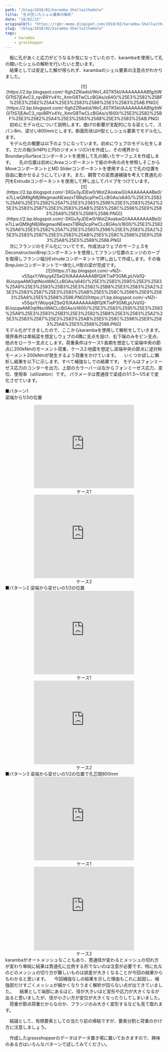 ```yaml
---
path: "/blog/2018/02/karamba-ShellwithaHole"
title: "孔の空いたシェル要素の解析"
date: "18/02/25"
originalUrl: "https://rgkr-memo.blogspot.com/2018/02/karamba-ShellwithaHole.html"
slug: "/blog/2018/02/karamba-ShellwithaHole"
tags:
    - karamba
    - grasshopper
---
```

　板に孔があくと応力がどうなるか気になっていたので、karambaを使用して孔の開いたシェルの解析を行いたいと思います。  
　結果としては安定した解が得られず、karambaのシェル要素の注意点がわかりました。  

<div class="separator" style="clear: both; text-align: center;">[![](https://2.bp.blogspot.com/-6gh2ZRiadoI/Wo1_4STK5kI/AAAAAAAABfg/bWGlTtS7jEAvC3_rqvBRYv4Yc_XmrG8TwCLcBGAs/s640/%25E3%2582%25BF%25E3%2582%25A4%25E3%2583%2588%25E3%2583%25AB.PNG)](https://2.bp.blogspot.com/-6gh2ZRiadoI/Wo1_4STK5kI/AAAAAAAABfg/bWGlTtS7jEAvC3_rqvBRYv4Yc_XmrG8TwCLcBGAs/s1600/%25E3%2582%25BF%25E3%2582%25A4%25E3%2583%2588%25E3%2583%25AB.PNG)</div><div class="separator" style="clear: both; text-align: center;"></div>　初めにモデル化について説明します。曲げの影響が支配的になる梁として、スパン8m、梁せい800mmとします。断面形状はH型としシェル要素でモデル化します。  
<div>　モデル化の概要は以下のようになっています。初めにウェブのモデル化をします。ただの板(Srf4Pt)と円のジオメトリ(Cir)を作成し、その境界からBoundarySurfaceコンポーネントを使用して孔の開いたサーフェスを作成します。  
　孔の位置は初めにAreaコンポーネントで板の中央の点を参照しそこからMoveコンポーネントとMD Sliderコンポーネントを使用することで孔の位置を自由に動かせるようにしています。また、鋼管での梁貫通補強を考えて貫通孔の円をExtrudeコンポーネントを使用して押し出してパイプをつけています。  
<div class="separator" style="clear: both; text-align: center;">[![](https://2.bp.blogspot.com/-3XGu1yJDEw0/WotZAoskwGI/AAAAAAAABe0/e7LLwQM9gN8jWegmaoNEeezxTBRq5cpPwCLcBGAs/s640/%25E3%2582%25A6%25E3%2582%25A7%25E3%2583%2596%25E3%2583%25A2%25E3%2583%2587%25E3%2583%25AB%25E5%258C%2596%25E9%2583%25A8%25E5%2588%2586.PNG)](https://2.bp.blogspot.com/-3XGu1yJDEw0/WotZAoskwGI/AAAAAAAABe0/e7LLwQM9gN8jWegmaoNEeezxTBRq5cpPwCLcBGAs/s1600/%25E3%2582%25A6%25E3%2582%25A7%25E3%2583%2596%25E3%2583%25A2%25E3%2583%2587%25E3%2583%25AB%25E5%258C%2596%25E9%2583%25A8%25E5%2588%2586.PNG)</div>  
　次にフランジのモデル化についてです。作成法はウェブのサーフェスをDeconstructionBrepコンポーネントを使用してフランジ位置のエッジのカーブを取得しフランジ幅分Extrudeコンポーネントで押し出して作成します。その後BrepJoinコンポーネントで一体化しH型の梁が完成です。  
<div class="separator" style="clear: both; text-align: center;">[![](https://1.bp.blogspot.com/-vNZr-v5SqxY/Woyq4ZSeQ1I/AAAAAAAABfQ/KTieP3GMLpUVa1Q-8UozqwAMOqtlNonWACLcBGAs/s640/%25E3%2583%2595%25E3%2583%25A9%25E3%2583%25B3%25E3%2582%25B8%25E3%2583%25A2%25E3%2583%2587%25E3%2583%25AB%25E5%258C%2596%25E9%2583%25A8%25E5%2588%2586.PNG)](https://1.bp.blogspot.com/-vNZr-v5SqxY/Woyq4ZSeQ1I/AAAAAAAABfQ/KTieP3GMLpUVa1Q-8UozqwAMOqtlNonWACLcBGAs/s1600/%25E3%2583%2595%25E3%2583%25A9%25E3%2583%25B3%25E3%2582%25B8%25E3%2583%25A2%25E3%2583%2587%25E3%2583%25AB%25E5%258C%2596%25E9%2583%25A8%25E5%2588%2586.PNG)</div><div class="separator" style="clear: both; text-align: center;"></div>  
<div class="separator" style="clear: both; text-align: center;"></div>モデル化ができましたので、ここからkarambaを使用して解析をしていきます。境界条件は単純梁を想定しウェブの4隅に支点を設け、右下端のみをピン支点、他点をローラー支点とします。荷重条件はケース1:長期を想定して梁端中央の節点に200kNmのモーメント荷重、ケース2:地震を想定し梁端中央の節点に逆対称モーメント200kNmが発生するよう荷重をかけています。  
　いくつか試しに解析し結果を以下に示します。すべて補強なしでの結果です。  
モデルはフォンミーゼス応力のコンターを出力、上部のカラーバーは左からフォンミーゼス応力、変位、使用率（utilization）です。  
パラメータは貫通径で梁成の1/1.5～1/5まで変化させています。  

■パターン1  
梁端から1/3の位置  
<div class="separator" style="clear: both; text-align: center;"><iframe width="320" height="266" class="YOUTUBE-iframe-video" data-thumbnail-src="https://i9.ytimg.com/vi/XjejNp__TRA/default.jpg?sqp=CNywytQF&rs=AOn4CLDoqtMtt1sX-0piGKm54F1_y_fT6g" src="https://www.youtube.com/embed/XjejNp__TRA?feature=player_embedded" frameborder="0" allowfullscreen=""></iframe></div><div class="separator" style="clear: both; text-align: center;">ケース1</div><div class="separator" style="clear: both; text-align: center;">  
</div><div class="separator" style="clear: both; text-align: center;"><iframe width="320" height="266" class="YOUTUBE-iframe-video" data-thumbnail-src="https://i9.ytimg.com/vi/WHGdUC6YUds/default.jpg?sqp=CIizytQF&rs=AOn4CLDN0acut0I_7Mr5mdTLJfaKwsqeUA" src="https://www.youtube.com/embed/WHGdUC6YUds?feature=player_embedded" frameborder="0" allowfullscreen=""></iframe></div><div class="separator" style="clear: both; text-align: center;">ケース2</div>■パターン2  
梁端から梁せいの1/2の位置  
<div class="separator" style="clear: both; text-align: center;"><iframe width="320" height="266" class="YOUTUBE-iframe-video" data-thumbnail-src="https://i9.ytimg.com/vi/RfnF3vLXqms/default.jpg?sqp=CISsytQF&rs=AOn4CLCbcwUkclAr8pxezuTDRF_UuuiZbw" src="https://www.youtube.com/embed/RfnF3vLXqms?feature=player_embedded" frameborder="0" allowfullscreen=""></iframe></div><div class="separator" style="clear: both; text-align: center;">ケース1</div><div class="separator" style="clear: both; text-align: center;">  
</div><div class="separator" style="clear: both; text-align: center;"><iframe width="320" height="266" class="YOUTUBE-iframe-video" data-thumbnail-src="https://i9.ytimg.com/vi/yC3tFSHsiFM/default.jpg?sqp=CLCuytQF&rs=AOn4CLBErWpDy0CvFl85kmt7CVrFPtcuHw" src="https://www.youtube.com/embed/yC3tFSHsiFM?feature=player_embedded" frameborder="0" allowfullscreen=""></iframe></div><div class="separator" style="clear: both; text-align: center;">ケース2</div>■パターン3  
梁端から梁せいの1/2の位置で孔芯間800mm  
<div class="separator" style="clear: both; text-align: center;"><iframe width="320" height="266" class="YOUTUBE-iframe-video" data-thumbnail-src="https://i9.ytimg.com/vi/sUnCsj6tpUc/default.jpg?sqp=CNipytQF&rs=AOn4CLAiL-HTk4ZWZHjdbq5-KVO3oVps5w" src="https://www.youtube.com/embed/sUnCsj6tpUc?feature=player_embedded" frameborder="0" allowfullscreen=""></iframe></div><div class="separator" style="clear: both; text-align: center;">ケース1</div><div class="separator" style="clear: both; text-align: center;">  
</div><div class="separator" style="clear: both; text-align: center;"><iframe width="320" height="266" class="YOUTUBE-iframe-video" data-thumbnail-src="https://i9.ytimg.com/vi/Ddks1jkrjVQ/default.jpg?sqp=CISsytQF&rs=AOn4CLDhOJMl7szS8zfWFRGAqfi8I50omw" src="https://www.youtube.com/embed/Ddks1jkrjVQ?feature=player_embedded" frameborder="0" allowfullscreen=""></iframe></div><div class="separator" style="clear: both; text-align: center;">ケース2</div><div class="separator" style="clear: both; text-align: center;">  
</div>karambaがオートメッシュなこともあり、貫通径が変わるとメッシュの切れ方が変わり単純に結果は貫通孔に比例する形でないのは注意が必要です。特に丸なのどのメッシュの切り方が難しいものは誤差が大きくなることが今回の結果からもわかると思います。  
　今回補強なしの結果を示した理由もこれに起因し、補強部だけすごくメッシュが細かくなりうまく解析が回らない点が出てきていました。  
　結果として端部にあるほど、径が大きいほど変形や応力が大きくなるが出ると思いましたが、径が小さい方が変位が大きくなったりしてしまいました。  
　荷重が節点荷重だからなのか、フランジのみ大きく変形するなども見て取れます。  

　結論として、有限要素としての当たり前の帰結ですが、要素分割と荷重のかけ方に注意しましょう。  

　作成したgrassshopperのデータはデータ置き場に置いておきますので、興味のある方はいろんなパターンで試してみてください。</div>